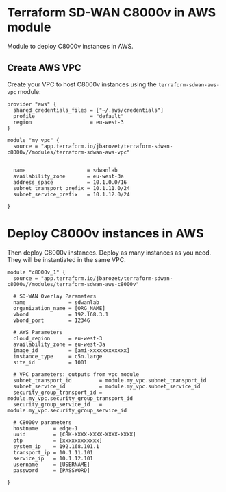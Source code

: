 # Terraform SD-WAN C8000v in AWS module

Module to deploy C8000v instances in AWS.

## Create AWS VPC

Create your VPC to host C8000v instances using the `terraform-sdwan-aws-vpc` module:

```hcl
provider "aws" {
  shared_credentials_files = ["~/.aws/credentials"]
  profile                  = "default"
  region                   = eu-west-3
}

module "my_vpc" {
  source = "app.terraform.io/jbarozet/terraform-sdwan-c8000v//modules/terraform-sdwan-aws-vpc"


  name                    = sdwanlab
  availability_zone       = eu-west-3a
  address_space           = 10.1.0.0/16
  subnet_transport_prefix = 10.1.11.0/24
  subnet_service_prefix   = 10.1.12.0/24

}
```

# Deploy C8000v instances in AWS

Then deploy C8000v instances.
Deploy as many instances as you need. They will be instantiated in the same VPC.

```hcl
module "c8000v_1" {
  source = "app.terraform.io/jbarozet/terraform-sdwan-c8000v//modules/terraform-sdwan-aws-c8000v"

  # SD-WAN Overlay Parameters
  name              = sdwanlab
  organization_name = [ORG_NAME]
  vbond             = 192.168.3.1
  vbond_port        = 12346

  # AWS Parameters
  cloud_region      = eu-west-3
  availability_zone = eu-west-3a
  image_id          = [ami-xxxxxxxxxxxx]
  instance_type     = c5n.large
  site_id           = 1001

  # VPC parameters: outputs from vpc module
  subnet_transport_id         = module.my_vpc.subnet_transport_id
  subnet_service_id           = module.my_vpc.subnet_service_id
  security_group_transport_id = module.my_vpc.security_group_transport_id
  security_group_service_id   = module.my_vpc.security_group_service_id

  # C8000v parameters
  hostname     = edge-1
  uuid         = [C8K-XXXX-XXXX-XXXX-XXXX]
  otp          = [xxxxxxxxxxxx]
  system_ip    = 192.168.101.1
  transport_ip = 10.1.11.101
  service_ip   = 10.1.12.101
  username     = [USERNAME]
  password     = [PASSWORD]

}
```
